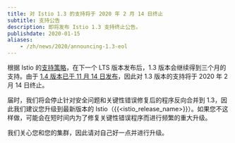 ```yaml
---
title: 对 Istio 1.3 的支持将于 2020 年 2 月 14 日终止 
subtitle: 支持公告
description: 即将发布 Istio 1.3 支持终止公告。
publishdate: 2020-01-15
aliases:
    - /zh/news/2020/announcing-1.3-eol
---
```


根据 Istio 的[支持策略](/zh/about/release-cadence/)，在下一个 LTS 版本发布后，1.3 版本会继续得到三个月的支持。由于 [1.4 版本已于 11 月 14 日发布](/zh/news/releases/1.4.x/announcing-1.4/)，因此对 1.3 版本的支持将于 2020 年 2 月 14 日终止。

届时，我们将会停止针对安全问题和关键性错误修复后的程序反向合并到 1.3，因此我们建议您升级到最新版本的 Istio（{{<istio_release_name>}}）。如果您不这样做，可能会在短时间内为了修复关键性错误程序而进行频繁的重大升级。

我们关心您和您的集群，因此请对自己好一点并进行升级。
